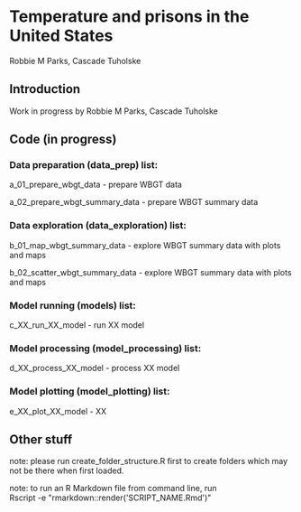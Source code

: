 # Temperature and prisons in the United States

Robbie M Parks, Cascade Tuholske

## Introduction

Work in progress by Robbie M Parks, Cascade Tuholske

## Code (in progress)

### Data preparation (data_prep) list:

a_01_prepare_wbgt_data - prepare WBGT data

a_02_prepare_wbgt_summary_data - prepare WBGT summary data

### Data exploration (data_exploration) list:

b_01_map_wbgt_summary_data - explore WBGT summary data with plots and maps

b_02_scatter_wbgt_summary_data - explore WBGT summary data with plots and maps

### Model running (models) list:

c_XX_run_XX_model - run XX model

### Model processing (model_processing) list:

d_XX_process_XX_model - process XX model

### Model plotting (model_plotting) list:

e_XX_plot_XX_model - XX

## Other stuff

note: please run create_folder_structure.R first to create folders which may not be there when first loaded.

note: to run an R Markdown file from command line, run\
Rscript -e "rmarkdown::render('SCRIPT_NAME.Rmd')"

